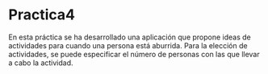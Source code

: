 # Practica4
En esta práctica se ha desarrollado una aplicación que propone ideas de actividades para cuando una persona está aburrida.
Para la elección de actividades, se puede especificar el número de personas con las que llevar a cabo la actividad.